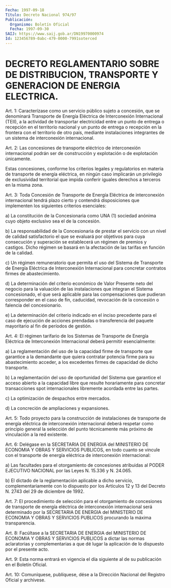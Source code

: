 ```yaml
---
Fecha: 1997-09-18
Título: Decreto Nacional 974/97
Publicación:
  Organismo: Boletín Oficial
  Fecha: 1997-09-30
SAIJ: https://www.saij.gob.ar/DN19970000974
Id: 123456789-0abc-479-0000-7991soterced
---
```

# DECRETO REGLAMENTARIO SOBRE DE DISTRIBUCION, TRANSPORTE Y GENERACION DE ENERGIA ELECTRICA.

<a id="1"></a>
Art. 1:  Caracterízase  como  un servicio público  sujeto  a concesión, que se denominará Transporte  de  Energía  Eléctrica  de Interconexión  Internacional  (TEII), a la actividad de transportar electricidad entre un punto de entrega o recepción en el territorio nacional y un punto de entrega  o  recepción  en la frontera con el territorio de otro país, mediante instalaciones  integrantes  de un sistema de interconexión internacional.

<a id="2"></a>
Art.  2: Las concesiones de transporte eléctrico de interconexión internacional  podrán  ser  de  construcción  y  explotación  o  de explotación únicamente.

Estas concesiones, conforme los criterios legales y regulatorios en materia   de  transporte  de  energía  eléctrica,  en  ningún  caso implicarán  un  privilegio  de  exclusividad territorial que impida conferir    iguales  derechos  a  terceros  en  la  misma  zona.

<a id="3"></a>
Art.  3: Toda Concesión de Transporte  de  Energía  Eléctrica  de interconexión    internacional  tendrá  plazo  cierto  y  contendrá disposiciones que  implementen los siguientes criterios esenciales:

a)  La constitución de  la  Concesionaria  como  UNA  (1)  sociedad anónima cuyo objeto exclusivo sea el de la concesión.

b) La  responsabilidad  de  la Concesionaria de prestar el servicio con  un  nivel de calidad satisfactorio  el  que  se  evaluará  por objetivos  para  cuya  consecución  y  superación se establecerá un régimen  de  premios  y castigos. Dicho régimen  se  basará  en  la afectación de las tarifas en función de la calidad.

c) Un régimen remuneratorio  que  permita  el  uso  del  Sistema de Transporte de Energía Eléctrica de Interconexión Internacional para concretar contratos firmes de abastecimiento.

d)  La determinación del criterio económico de Valor Presente  neto del negocio para la valuación de las instalaciones que integran el Sistema concesionado, el que será aplicable para las compensaciones que pudieran corresponder  en el caso de fin, caducidad, revocación de la concesión o falencia del concesionario.

e) La determinación del criterio  indicado  en el inciso precedente para el caso de ejecución de acciones prendadas o transferencia del paquete mayoritario al fin de períodos de gestión.

<a id="4"></a>
Art.  4: El régimen tarifario de los Sistemas  de  Transporte  de Energía Eléctrica  de  Interconexión  Internacional deberá permitir esencialmente:

a) La reglamentación del uso de la capacidad  firme  de  transporte que  garantice a la demandante que quiera contratar potencia  firme para  su   abastecimiento  acceder,  a  los  excedentes  firmes  de capacidad de dicho transporte.

b)  La reglamentación  del  uso  de  oportunidad  del  Sistema  que garantice  el  acceso  abierto  a  la  capacidad  libre que resulte horariamente  para  concretar  transacciones  spot  internacionales libremente acordada entre las partes.

c) La optimización de despachos entre mercados.

d) La concreción de ampliaciones y expansiones.

<a id="5"></a>
Art.  5:  Todo proyecto para la construcción de instalaciones  de transporte de  energía  eléctrica  de  interconexión  internacional deberá  respetar  como  principio  general  la selección del  punto técnicamente  más  próximo  de  vinculación  a  la   red  existente.

<a id="6"></a>
Art.  6: Delégase en la SECRETARIA DE ENERGIA del MINISTERIO  DE ECONOMIA Y OBRAS  Y  SERVICIOS  PUBLICOS, en todo cuanto se vincule con el transporte de energía eléctrica de interconexión internacional:

a) Las facultades para el otorgamiento de concesiones atribuidas al PODER  EJECUTIVO  NACIONAL  por las  Leyes  N. 15.336 y N. 24.065.

b)  El dictado de la reglamentación  aplicable  a  dicho  servicio, complementariamente  con lo dispuesto por los Artículos 12 y 13 del Decreto N. 2743 del 29 de diciembre de 1992.

<a id="7"></a>
Art. 7: El procedimiento  de  selección  para  el  otorgamiento de concesiones  de  transporte  de  energía eléctrica de interconexión internacional será determinado por  la  SECRETARIA  DE  ENERGIA del MINISTERIO  DE ECONOMIA Y OBRAS Y SERVICIOS PUBLICOS procurando  la máxima transparencia.

<a id="8"></a>
Art. 8: Facúltase  a  la  SECRETARIA  DE ENERGIA del MINISTERIO DE ECONOMIA  Y  OBRAS  Y  SERVICIOS  PUBLICOS  a   dictar  las  normas aclaratorias y complementarias a que dé lugar la  aplicación  de lo dispuesto por el presente acto.

<a id="9"></a>
Art.  9: Esta norma entrará en vigencia el día siguiente al de  su publicación en el Boletín Oficial.

<a id="10"></a>
Art. 10: Comuníquese,  publíquese,  dése  a la Dirección Nacional del Registro Oficial y archívese.